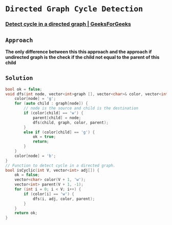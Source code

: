 # `Directed Graph Cycle Detection` 
### [Detect cycle in a directed graph | GeeksForGeeks](https://practice.geeksforgeeks.org/problems/detect-cycle-in-a-directed-graph/1)
## `Approach`
**The only difference between this this approach and the approach if undirected graph is the check if the child not equal to the parent of this child**
## `Solution`
```cpp
bool ok = false;
void dfs(int node, vector<int>graph [], vector<char>& color, vector<int>& parent) {
    color[node] = 'g';
    for (auto child : graph[node]) {
        // node is the source and child is the destination 
        if (color[child] == 'w') {
            parent[child] = node;
            dfs(child, graph, color, parent);
        }
        else if (color[child] == 'g') {
            ok = true;
            return;
        }
    }
    color[node] = 'b';
}
// Function to detect cycle in a directed graph.
bool isCyclic(int V, vector<int> adj[]) {
    ok = false;
    vector<char> color(V + 1, 'w');
    vector<int> parent(V + 1, -1);
    for (int i = 0; i < V; i++) {
        if (color[i] == 'w') {
            dfs(i, adj, color, parent);
        }
    }
    return ok;
}
```
